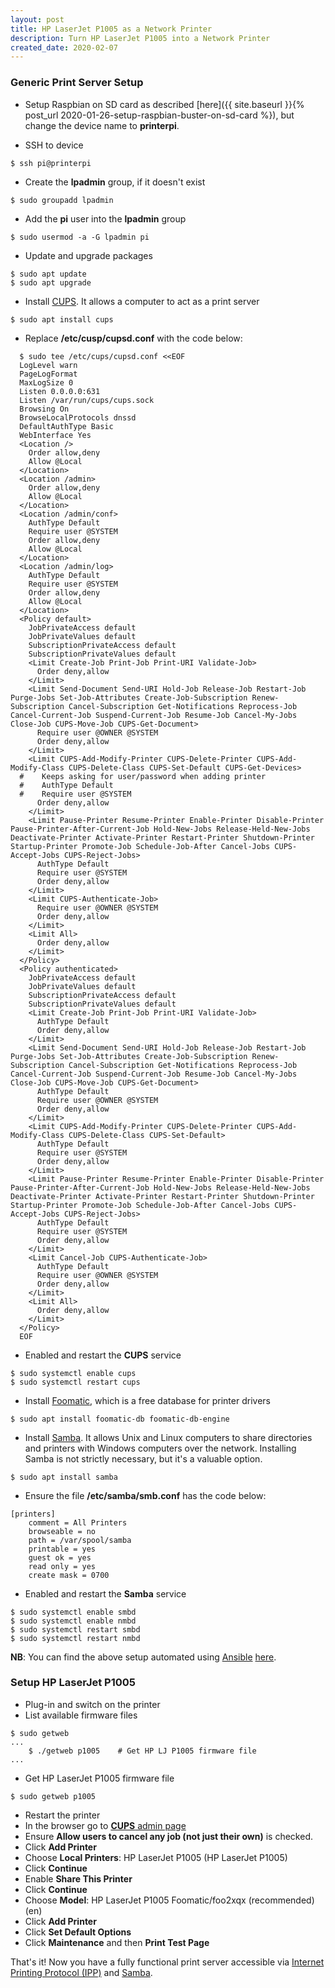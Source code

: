 ```yaml
---
layout: post
title: HP LaserJet P1005 as a Network Printer
description: Turn HP LaserJet P1005 into a Network Printer
created_date: 2020-02-07
---
```


### Generic Print Server Setup

* Setup Raspbian on SD card as described [here]({{ site.baseurl }}{% post_url 2020-01-26-setup-raspbian-buster-on-sd-card %}), but change the device name to **printerpi**.

* SSH to device
```
$ ssh pi@printerpi
```

* Create the **lpadmin** group, if it doesn't exist
```
$ sudo groupadd lpadmin
```

* Add the **pi** user into the **lpadmin** group
```
$ sudo usermod -a -G lpadmin pi
```

* Update and upgrade packages
```
$ sudo apt update
$ sudo apt upgrade
```

* Install [CUPS](https://en.wikipedia.org/wiki/CUPS). It allows a computer to act as a print server
```
$ sudo apt install cups
```

* Replace **/etc/cusp/cupsd.conf** with the code below:
```
  $ sudo tee /etc/cups/cupsd.conf <<EOF
  LogLevel warn
  PageLogFormat
  MaxLogSize 0
  Listen 0.0.0.0:631
  Listen /var/run/cups/cups.sock
  Browsing On
  BrowseLocalProtocols dnssd
  DefaultAuthType Basic
  WebInterface Yes
  <Location />
    Order allow,deny
    Allow @Local
  </Location>
  <Location /admin>
    Order allow,deny
    Allow @Local
  </Location>
  <Location /admin/conf>
    AuthType Default
    Require user @SYSTEM
    Order allow,deny
    Allow @Local
  </Location>
  <Location /admin/log>
    AuthType Default
    Require user @SYSTEM
    Order allow,deny
    Allow @Local
  </Location>
  <Policy default>
    JobPrivateAccess default
    JobPrivateValues default
    SubscriptionPrivateAccess default
    SubscriptionPrivateValues default
    <Limit Create-Job Print-Job Print-URI Validate-Job>
      Order deny,allow
    </Limit>
    <Limit Send-Document Send-URI Hold-Job Release-Job Restart-Job Purge-Jobs Set-Job-Attributes Create-Job-Subscription Renew-Subscription Cancel-Subscription Get-Notifications Reprocess-Job Cancel-Current-Job Suspend-Current-Job Resume-Job Cancel-My-Jobs Close-Job CUPS-Move-Job CUPS-Get-Document>
      Require user @OWNER @SYSTEM
      Order deny,allow
    </Limit>
    <Limit CUPS-Add-Modify-Printer CUPS-Delete-Printer CUPS-Add-Modify-Class CUPS-Delete-Class CUPS-Set-Default CUPS-Get-Devices>
  #    Keeps asking for user/password when adding printer
  #    AuthType Default
  #    Require user @SYSTEM
      Order deny,allow
    </Limit>
    <Limit Pause-Printer Resume-Printer Enable-Printer Disable-Printer Pause-Printer-After-Current-Job Hold-New-Jobs Release-Held-New-Jobs Deactivate-Printer Activate-Printer Restart-Printer Shutdown-Printer Startup-Printer Promote-Job Schedule-Job-After Cancel-Jobs CUPS-Accept-Jobs CUPS-Reject-Jobs>
      AuthType Default
      Require user @SYSTEM
      Order deny,allow
    </Limit>
    <Limit CUPS-Authenticate-Job>
      Require user @OWNER @SYSTEM
      Order deny,allow
    </Limit>
    <Limit All>
      Order deny,allow
    </Limit>
  </Policy>
  <Policy authenticated>
    JobPrivateAccess default
    JobPrivateValues default
    SubscriptionPrivateAccess default
    SubscriptionPrivateValues default
    <Limit Create-Job Print-Job Print-URI Validate-Job>
      AuthType Default
      Order deny,allow
    </Limit>
    <Limit Send-Document Send-URI Hold-Job Release-Job Restart-Job Purge-Jobs Set-Job-Attributes Create-Job-Subscription Renew-Subscription Cancel-Subscription Get-Notifications Reprocess-Job Cancel-Current-Job Suspend-Current-Job Resume-Job Cancel-My-Jobs Close-Job CUPS-Move-Job CUPS-Get-Document>
      AuthType Default
      Require user @OWNER @SYSTEM
      Order deny,allow
    </Limit>
    <Limit CUPS-Add-Modify-Printer CUPS-Delete-Printer CUPS-Add-Modify-Class CUPS-Delete-Class CUPS-Set-Default>
      AuthType Default
      Require user @SYSTEM
      Order deny,allow
    </Limit>
    <Limit Pause-Printer Resume-Printer Enable-Printer Disable-Printer Pause-Printer-After-Current-Job Hold-New-Jobs Release-Held-New-Jobs Deactivate-Printer Activate-Printer Restart-Printer Shutdown-Printer Startup-Printer Promote-Job Schedule-Job-After Cancel-Jobs CUPS-Accept-Jobs CUPS-Reject-Jobs>
      AuthType Default
      Require user @SYSTEM
      Order deny,allow
    </Limit>
    <Limit Cancel-Job CUPS-Authenticate-Job>
      AuthType Default
      Require user @OWNER @SYSTEM
      Order deny,allow
    </Limit>
    <Limit All>
      Order deny,allow
    </Limit>
  </Policy>
  EOF
```

* Enabled and restart the **CUPS** service
```
$ sudo systemctl enable cups
$ sudo systemctl restart cups
```

* Install [Foomatic](https://wiki.linuxfoundation.org/openprinting/database/foomatic),
which is a free database for printer drivers
```
$ sudo apt install foomatic-db foomatic-db-engine
```

* Install [Samba](https://www.samba.org). It allows Unix and Linux computers to share directories and printers  with Windows computers over the network. Installing Samba is not strictly necessary, but it's a valuable option.
```
$ sudo apt install samba
```

* Ensure the file **/etc/samba/smb.conf** has the code below:
```
[printers]
    comment = All Printers
    browseable = no
    path = /var/spool/samba
    printable = yes
    guest ok = yes
    read only = yes
    create mask = 0700
```

* Enabled and restart the **Samba** service
```
$ sudo systemctl enable smbd
$ sudo systemctl enable nmbd
$ sudo systemctl restart smbd
$ sudo systemctl restart nmbd
```

**NB**: You can find the above setup automated using [Ansible](https://www.ansible.com/) [here](https://github.com/ten0s/rpi).

### Setup HP LaserJet P1005

* Plug-in and switch on the printer
* List available firmware files
```
$ sudo getweb
...
    $ ./getweb p1005	# Get HP LJ P1005 firmware file
...
```
* Get HP LaserJet P1005 firmware file
```
$ sudo getweb p1005
```
* Restart the printer
* In the browser go to [**CUPS** admin page](http://printerpi:631/admin)
* Ensure **Allow users to cancel any job (not just their own)** is checked.
* Click **Add Printer**
* Choose **Local Printers**: HP LaserJet P1005 (HP LaserJet P1005)
* Click **Continue**
* Enable **Share This Printer**
* Click **Continue**
* Choose **Model**: HP LaserJet P1005 Foomatic/foo2xqx (recommended) (en)
* Click **Add Printer**
* Click **Set Default Options**
* Click **Maintenance** and then **Print Test Page**

That's it! Now you have a fully functional print server accessible via [Internet Printing Protocol (IPP)](https://en.wikipedia.org/wiki/Internet_Printing_Protocol) and [Samba](https://www.samba.org).
